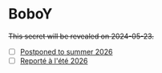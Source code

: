 # BoboY
<del>This secret will be revealed on 2024-05-23.</del>

<ins>

- [ ] Postponed to summer 2026
- [ ] Reporté à l'été 2026

</ins>